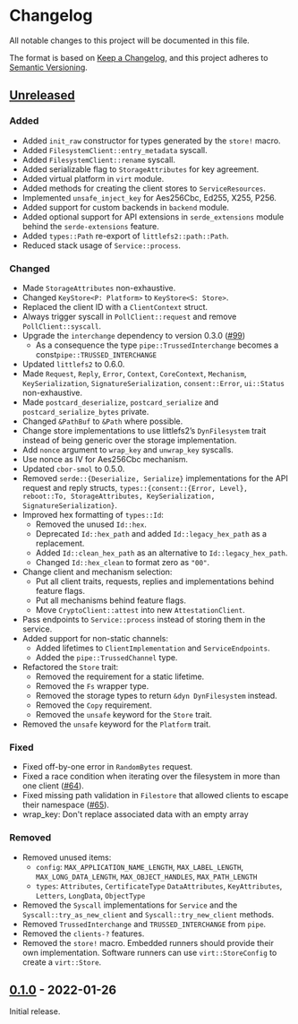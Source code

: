 # Changelog
All notable changes to this project will be documented in this file.

The format is based on [Keep a Changelog](https://keepachangelog.com/en/1.0.0/),
and this project adheres to [Semantic Versioning](https://semver.org/spec/v2.0.0.html).

## [Unreleased]

### Added

- Added `init_raw` constructor for types generated by the `store!` macro.
- Added `FilesystemClient::entry_metadata` syscall.
- Added `FilesystemClient::rename` syscall.
- Added serializable flag to `StorageAttributes` for key agreement.
- Added virtual platform in `virt` module.
- Added methods for creating the client stores to `ServiceResources`.
- Implemented `unsafe_inject_key` for Aes256Cbc, Ed255, X255, P256.
- Added support for custom backends in `backend` module.
- Added optional support for API extensions in `serde_extensions` module
  behind the `serde-extensions` feature.
- Added `types::Path` re-export of `littlefs2::path::Path`.
- Reduced stack usage of `Service::process`.

### Changed

- Made `StorageAttributes` non-exhaustive.
- Changed `KeyStore<P: Platform>` to `KeyStore<S: Store>`.
- Replaced the client ID with a `ClientContext` struct.
- Always trigger syscall in `PollClient::request` and remove
  `PollClient::syscall`.
- Upgrade the `interchange` dependency to version 0.3.0 ([#99][])
  - As a consequence the type `pipe::TrussedInterchange` becomes a const`pipe::TRUSSED_INTERCHANGE`
- Updated `littlefs2` to 0.6.0.
- Made `Request`, `Reply`, `Error`, `Context`, `CoreContext`, `Mechanism`,
  `KeySerialization`, `SignatureSerialization`, `consent::Error`, `ui::Status` non-exhaustive.
- Made `postcard_deserialize`, `postcard_serialize` and
  `postcard_serialize_bytes` private.
- Changed `&PathBuf` to `&Path` where possible.
- Change store implementations to use littlefs2’s `DynFilesystem` trait instead
  of being generic over the storage implementation.
- Add `nonce` argument to `wrap_key` and `unwrap_key` syscalls.
- Use nonce as IV for Aes256Cbc mechanism.
- Updated `cbor-smol` to 0.5.0.
- Removed `serde::{Deserialize, Serialize}` implementations for the API request
  and reply structs, `types::{consent::{Error, Level}, reboot::To, StorageAttributes,
  KeySerialization, SignatureSerialization}`.
- Improved hex formatting of `types::Id`:
  - Removed the unused `Id::hex`.
  - Deprecated `Id::hex_path` and added `Id::legacy_hex_path` as a replacement.
  - Added `Id::clean_hex_path` as an alternative to `Id::legacy_hex_path`.
  - Changed `Id::hex_clean` to format zero as `"00"`.
- Change client and mechanism selection:
  - Put all client traits, requests, replies and implementations behind feature flags.
  - Put all mechanisms behind feature flags.
  - Move `CryptoClient::attest` into new `AttestationClient`.
- Pass endpoints to `Service::process` instead of storing them in the service.
- Added support for non-static channels:
  - Added lifetimes to `ClientImplementation` and `ServiceEndpoints`.
  - Added the `pipe::TrussedChannel` type.
- Refactored the `Store` trait:
  - Removed the requirement for a static lifetime.
  - Removed the `Fs` wrapper type.
  - Removed the storage types to return `&dyn DynFilesystem` instead.
  - Removed the `Copy` requirement.
  - Removed the `unsafe` keyword for the `Store` trait.
- Removed the `unsafe` keyword for the `Platform` trait.

### Fixed

- Fixed off-by-one error in `RandomBytes` request.
- Fixed a race condition when iterating over the filesystem in more than one
  client ([#64]).
- Fixed missing path validation in `Filestore` that allowed clients to escape
  their namespace ([#65]).
- wrap_key: Don't replace associated data with an empty array

### Removed

- Removed unused items:
  - `config`: `MAX_APPLICATION_NAME_LENGTH`, `MAX_LABEL_LENGTH`, `MAX_LONG_DATA_LENGTH`, `MAX_OBJECT_HANDLES`, `MAX_PATH_LENGTH`
  - `types`: `Attributes`, `CertificateType` `DataAttributes`, `KeyAttributes`, `Letters`, `LongData`, `ObjectType`
- Removed the `Syscall` implementations for `Service` and the `Syscall::try_as_new_client` and `Syscall::try_new_client` methods.
- Removed `TrussedInterchange` and `TRUSSED_INTERCHANGE` from `pipe`.
- Removed the `clients-?` features.
- Removed the `store!` macro.  Embedded runners should provide their own implementation.  Software runners can use `virt::StoreConfig` to create a `virt::Store`.

[#64]: https://github.com/trussed-dev/trussed/issues/64
[#65]: https://github.com/trussed-dev/trussed/issues/65
[#99]: https://github.com/trussed-dev/trussed/issues/99

## [0.1.0] - 2022-01-26

Initial release.

[Unreleased]: https://github.com/trussed-dev/trussed/compare/0.1.0...HEAD
[0.1.0]: https://github.com/trussed-dev/trussed/releases/tag/v0.1.0

